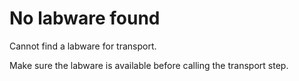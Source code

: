 # No labware found

Cannot find a labware for transport.

&#x20;

Make sure the labware is available before calling the transport step.
